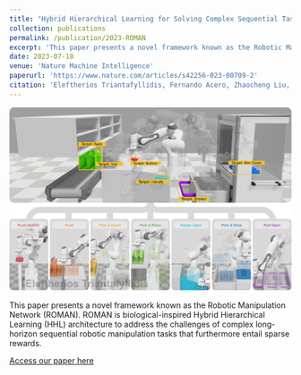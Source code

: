 ```yaml
---
title: "Hybrid Hierarchical Learning for Solving Complex Sequential Tasks Using the RObotic MAnipulation Network - ROMAN"
collection: publications
permalink: /publication/2023-ROMAN
excerpt: 'This paper presents a novel framework known as the Robotic Manipulation Network (ROMAN). ROMAN is biological-inspired Hybrid Hierarchical Learning (HHL) architecture to address the challenges of complex long-horizon sequential robotic manipulation tasks that furthermore entail sparse rewards.'
date: 2023-07-18
venue: 'Nature Machine Intelligence'
paperurl: 'https://www.nature.com/articles/s42256-023-00709-2'
citation: 'Eleftherios Triantafyllidis, Fernando Acero, Zhaocheng Liu, Zhibin Li (2023). "RObotic MAnipulation Network (ROMAN) - Hybrid Hierarchical Learning for Solving Complex Sequential Tasks." in Nature Machine Intelligence (NMI) 2023.'
---
```

<img src="/images/publication_roman.png" alt="Description of image" width="600"/>

This paper presents a novel framework known as the Robotic Manipulation Network (ROMAN). ROMAN is biological-inspired Hybrid Hierarchical Learning (HHL) architecture to address the challenges of complex long-horizon sequential robotic manipulation tasks that furthermore entail sparse rewards.

[Access our paper here](https://www.nature.com/articles/s42256-023-00709-2)
